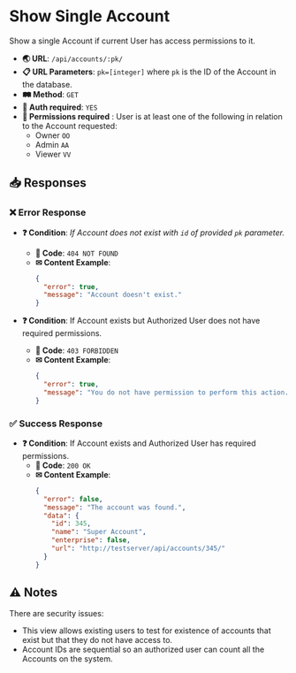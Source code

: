 # Show Single Account

Show a single Account if current User has access permissions to it.

- **🌏 URL**: `/api/accounts/:pk/`
- **📋 URL Parameters**: `pk=[integer]` where `pk` is the ID of the Account in the database.
- **🛤️ Method**: `GET`
- **🔐 Auth required**: `YES`
- **🚫 Permissions required** : User is at least one of the following in relation to the Account requested:
  - Owner `OO`
  - Admin `AA`
  - Viewer `VV`

## 📥 Responses

### ❌ Error Response
- **❓ Condition**: *If Account does not exist with `id` of provided `pk` parameter.*
  - **🔢 Code**: `404 NOT FOUND`
  - **✉ Content Example**:
    ```json
    {
      "error": true,
      "message": "Account doesn't exist."
    }
    ```

- **❓ Condition**: If Account exists but Authorized User does not have required
permissions.
  - **🔢 Code**: `403 FORBIDDEN`
  - **✉ Content Example**:
    ```json
    {
      "error": true,
      "message": "You do not have permission to perform this action."
    }
    ```


### ✅ Success Response
- **❓ Condition**: If Account exists and Authorized User has required permissions.
  - **🔢 Code**: `200 OK`
  - **✉ Content Example**:
    ```json
    {
      "error": false,
      "message": "The account was found.",
      "data": {
        "id": 345,
        "name": "Super Account",
        "enterprise": false,
        "url": "http://testserver/api/accounts/345/"
      }
    }
    ```

## ⚠️ Notes
There are security issues:
- This view allows existing users to test for existence of accounts that exist but that they do not have access to.
- Account IDs are sequential so an authorized user can count all the Accounts on the system.
